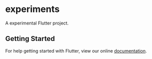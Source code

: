 # experiments

A experimental Flutter project.

## Getting Started

For help getting started with Flutter, view our online
[documentation](https://flutter.io/).
